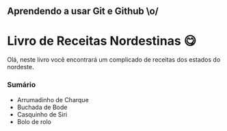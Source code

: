 

## Aprendendo a usar Git e Github  \o/

# Livro de Receitas Nordestinas :yum: 

Olá, neste livro você encontrará um complicado de receitas dos estados do nordeste.

### Sumário

- Arrumadinho de Charque
- Buchada de Bode
- Casquinho de Siri
- Bolo de rolo
